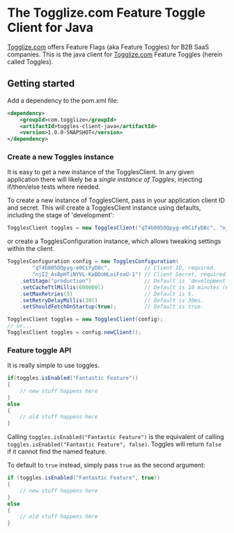 # The Togglize.com Feature Toggle Client for Java

[Togglize.com](https://togglize.com) offers Feature Flags (aka Feature Toggles) for B2B SaaS companies. This is the java client for [Togglize.com](https://togglize.com) Feature Toggles (herein called Toggles).

## Getting started

Add a dependency to the pom.xml file:
```xml
<dependency>
	<groupId>com.togglize</groupId>
	<artifactId>toggles-client-java</artifactId>
 	<version>1.0.0-SNAPSHOT</version>
</dependency>
```

### Create a new Toggles instance

It is easy to get a new instance of the TogglesClient. In any given application there will likely be a *single instance of Toggles*, injecting if/then/else tests where needed. 

To create a new instance of TogglesClient, pass in your application client ID and secret. This will create a TogglesClient instance using defaults, including the stage of 'development':
```java
TogglesClient toggles = new TogglesClient("qT4b805OQpyg-e0CifyD8c", "njI2_AsBpHTiNYVL-KaBOoHLoiFsoU-1");
```
or create a TogglesConfiguration instance, which allows tweaking settings within the client.
```java
TogglesConfiguration config = new TogglesConfiguration(
		"qT4b805OQpyg-e0CifyD8c",           // Client ID, required.
		"njI2_AsBpHTiNYVL-KaBOoHLoiFsoU-1") // Client Secret, required.
	.setStage("production")                 // Default is 'development'
	.setCacheTtlMillis(600000l)             // Default is 10 minutes (600,000ms).
	.setMaxRetries(5)                       // Default is 5.
	.setRetryDelayMillis(30l)               // Default is 30ms.
	.setShouldFetchOnStartup(true);         // Default is true.

TogglesClient toggles = new TogglesClient(config);
// or...
TogglesClient toggles = config.newClient();
```

### Feature toggle API

It is really simple to use toggles.

```java
if(toggles.isEnabled("Fantastic Feature"))
{
	// new stuff happens here
}
else
{
	// old stuff happens here
}
```

Calling `toggles.isEnabled("Fantastic Feature")` is the equivalent of calling `toggles.isEnabled("Fantastic Feature", false)`. 
Toggles will return `false` if it cannot find the named feature.

To default to `true` instead, simply pass `true` as the second argument:

```java
if (toggles.isEnabled("Fantastic Feature", true))
{
	// new stuff happens here
}
else
{
	// old stuff happens here
}
```

